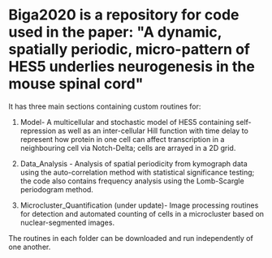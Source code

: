 # Biga2020 is a repository for code used in the paper: "A dynamic, spatially periodic, micro-pattern of HES5 underlies neurogenesis in the mouse spinal cord"

It has three main sections containing custom routines for:

1) Model- A multicellular and stochastic model of HES5 containing self-repression as well as an inter-cellular Hill function with time delay to represent how protein in one cell can affect transcription in a neighbouring cell via Notch-Delta; cells are arrayed in a 2D grid.

2) Data_Analysis - Analysis of spatial periodicity from kymograph data using the auto-correlation method with statistical significance testing; the code also contains frequency analysis using the Lomb-Scargle periodogram method.

3) Microcluster_Quantification (under update)- Image processing routines for detection and automated counting of cells in a microcluster based on nuclear-segmented images.

The routines in each folder can be downloaded and run independently of one another.
